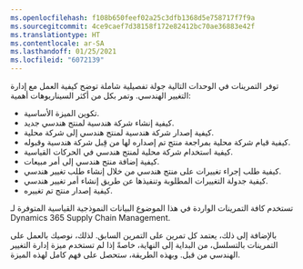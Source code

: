 ```yaml
---
ms.openlocfilehash: f108b650feef02a25c3dfb1368d5e758717f7f9a
ms.sourcegitcommit: 4ce9caef7d38158f172e82412bc70ae36883e42f
ms.translationtype: HT
ms.contentlocale: ar-SA
ms.lasthandoff: 01/25/2021
ms.locfileid: "6072139"
---
```

توفر التمرينات في الوحدات التالية جولة تفصيلية شاملة توضح كيفية العمل مع إدارة التغيير الهندسي. وتمر بكل من أكثر السيناريوهات أهمية:

- تكوين الميزة الأساسية.
- كيفية إنشاء شركة هندسية لمنتج هندسي جديد.
- كيفية إصدار شركة هندسية لمنتج هندسي إلى شركة محلية.
- كيفية قيام شركة محلية بمراجعة منتج تم إصداره لها من قِبل شركة هندسية وقبوله.
- كيفية استخدام شركة محلية لمنتج هندسي في الحركات القياسية.
- كيفية إضافة منتج هندسي إلى أمر مبيعات.
- كيفية طلب إجراء تغييرات على منتج هندسي من خلال إنشاء طلب تغيير هندسي.
- كيفية جدولة التغييرات المطلوبة وتنفيذها عن طريق إنشاء أمر تغيير هندسي.
- كيفية إصدار منتج تم تغييره.

تستخدم كافة التمرينات الواردة في هذا الموضوع البيانات النموذجية القياسية المتوفرة لـ Dynamics 365 Supply Chain Management. 

بالإضافة إلى ذلك، يعتمد كل تمرين على التمرين السابق. لذلك، نوصيك بالعمل على التمرينات بالتسلسل، من البداية إلى النهاية، خاصةً إذا لم تستخدم ميزة إدارة التغيير الهندسي من قبل. وبهذه الطريقة، ستحصل على فهم كامل لهذه الميزة.
